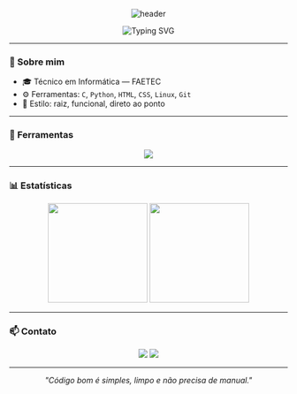 <!-- Banner topo -->
<p align="center">
  <img src="https://capsule-render.vercel.app/api?type=waving&color=1E1E1E&height=200&section=header&text=Lucas%20Liberato&fontSize=40&fontColor=ffffff" alt="header"/>
</p>

<p align="center">
  <img src="https://readme-typing-svg.demolab.com?font=Fira+Code&weight=500&size=22&duration=3000&pause=1000&center=true&vCenter=true&width=450&lines=Desenvolvedor+em+formação;Foco+em+lógica+e+estrutura;Menos+firula%2C+mais+função" alt="Typing SVG" />
</p>

---

### 🧠 Sobre mim
- 🎓 Técnico em Informática — FAETEC
- ⚙️ Ferramentas: `C`, `Python`, `HTML`, `CSS`, `Linux`, `Git`
- 🧱 Estilo: raiz, funcional, direto ao ponto

---

### 🚀 Ferramentas

<p align="center">
  <img src="https://skillicons.dev/icons?i=c,python,html,css,git,linux,vscode" />
</p>

---

### 📊 Estatísticas

<div align="center">
  <img src="https://github-readme-stats.vercel.app/api?username=lucasliberatoo&show_icons=true&theme=tokyonight&hide_border=true&count_private=true&include_all_commits=true" height="180"/>
  <img src="https://github-readme-stats.vercel.app/api/top-langs/?username=lucasliberatoo&layout=compact&theme=tokyonight&hide_border=true" height="180"/>
</div>

---

### 📫 Contato

<p align="center">
  <a href="mailto:seuemail@exemplo.com"><img src="https://img.shields.io/badge/Email-333333?style=for-the-badge&logo=gmail&logoColor=white" /></a>
  <a href="https://linkedin.com/in/seuusuario"><img src="https://img.shields.io/badge/LinkedIn-0A66C2?style=for-the-badge&logo=linkedin&logoColor=white" /></a>
</p>

---

<p align="center"><i>"Código bom é simples, limpo e não precisa de manual."</i></p>

